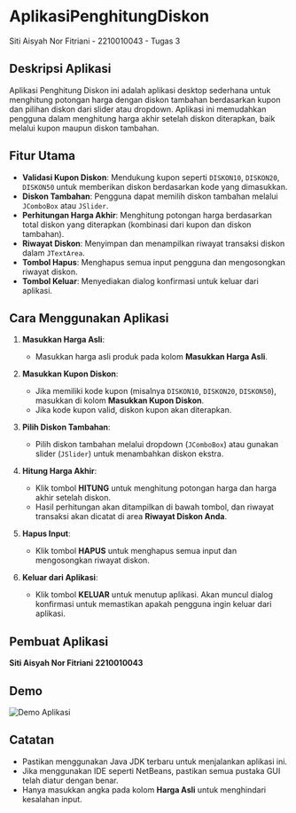 # AplikasiPenghitungDiskon
 Siti Aisyah Nor Fitriani - 2210010043 - Tugas 3


## Deskripsi Aplikasi
Aplikasi Penghitung Diskon ini adalah aplikasi desktop sederhana untuk menghitung potongan harga dengan diskon tambahan berdasarkan kupon dan pilihan diskon dari slider atau dropdown. Aplikasi ini memudahkan pengguna dalam menghitung harga akhir setelah diskon diterapkan, baik melalui kupon maupun diskon tambahan.

## Fitur Utama
- **Validasi Kupon Diskon**: Mendukung kupon seperti `DISKON10`, `DISKON20`, `DISKON50` untuk memberikan diskon berdasarkan kode yang dimasukkan.
- **Diskon Tambahan**: Pengguna dapat memilih diskon tambahan melalui `JComboBox` atau `JSlider`.
- **Perhitungan Harga Akhir**: Menghitung potongan harga berdasarkan total diskon yang diterapkan (kombinasi dari kupon dan diskon tambahan).
- **Riwayat Diskon**: Menyimpan dan menampilkan riwayat transaksi diskon dalam `JTextArea`.
- **Tombol Hapus**: Menghapus semua input pengguna dan mengosongkan riwayat diskon.
- **Tombol Keluar**: Menyediakan dialog konfirmasi untuk keluar dari aplikasi.

## Cara Menggunakan Aplikasi
1. **Masukkan Harga Asli**:
   - Masukkan harga asli produk pada kolom **Masukkan Harga Asli**.

2. **Masukkan Kupon Diskon**:
   - Jika memiliki kode kupon (misalnya `DISKON10`, `DISKON20`, `DISKON50`), masukkan di kolom **Masukkan Kupon Diskon**.
   - Jika kode kupon valid, diskon kupon akan diterapkan.

3. **Pilih Diskon Tambahan**:
   - Pilih diskon tambahan melalui dropdown (`JComboBox`) atau gunakan slider (`JSlider`) untuk menambahkan diskon ekstra.

4. **Hitung Harga Akhir**:
   - Klik tombol **HITUNG** untuk menghitung potongan harga dan harga akhir setelah diskon.
   - Hasil perhitungan akan ditampilkan di bawah tombol, dan riwayat transaksi akan dicatat di area **Riwayat Diskon Anda**.

5. **Hapus Input**:
   - Klik tombol **HAPUS** untuk menghapus semua input dan mengosongkan riwayat diskon.

6. **Keluar dari Aplikasi**:
   - Klik tombol **KELUAR** untuk menutup aplikasi. Akan muncul dialog konfirmasi untuk memastikan apakah pengguna ingin keluar dari aplikasi.

## Pembuat Aplikasi
**Siti Aisyah Nor Fitriani**
**2210010043**

## Demo
![Demo Aplikasi]()


## Catatan
- Pastikan menggunakan Java JDK terbaru untuk menjalankan aplikasi ini.
- Jika menggunakan IDE seperti NetBeans, pastikan semua pustaka GUI telah diatur dengan benar.
- Hanya masukkan angka pada kolom **Harga Asli** untuk menghindari kesalahan input.


